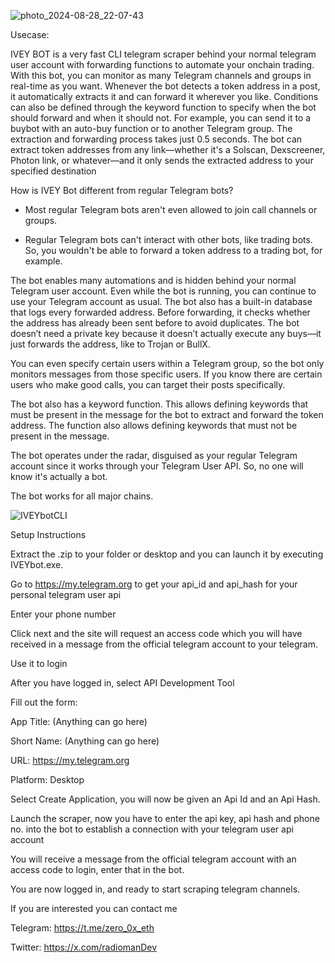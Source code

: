 ![photo_2024-08-28_22-07-43](https://github.com/user-attachments/assets/e1a9aedd-a065-40fb-8670-a43fb1ddd309)

Usecase:

IVEY BOT is a very fast CLI telegram scraper behind your normal telegram user account with forwarding functions to automate your onchain trading.
With this bot, you can monitor as many Telegram channels and groups in real-time as you want. Whenever the bot detects a token address in a post, it automatically extracts it and can forward it wherever you like. Conditions can also be defined through the keyword function to specify when the bot should forward and when it should not.
For example, you can send it to a buybot with an auto-buy function or to another Telegram group. The extraction and forwarding process takes just 0.5 seconds. The bot can extract token addresses from
any link—whether it's a Solscan, Dexscreener, Photon link, or whatever—and it only sends the extracted address to your specified destination

How is IVEY Bot different from regular Telegram bots?

- Most regular Telegram bots aren't even allowed to join call channels or groups.

- Regular Telegram bots can't interact with other bots, like trading bots. So, you wouldn't be able to forward a token address to a trading bot, for example.

The bot enables many automations and is hidden behind your normal Telegram user account. Even while the bot is running, you can continue to use your Telegram account as usual.
The bot also has a built-in database that logs every forwarded address. Before forwarding, it checks whether the address has already been sent before to avoid duplicates. 
The bot doesn’t need a private key because it doesn’t actually execute any buys—it just forwards the address, like to Trojan or BullX.

You can even specify certain users within a Telegram group, so the bot only monitors messages from those specific users. If you know there are certain users who make good calls, 
you can target their posts specifically. 

The bot also has a keyword function. This allows defining keywords that must be present in the message for the bot to extract and forward the token address. The function also allows defining keywords that must not be present in the message.

The bot operates under the radar, disguised as your regular Telegram account since it works through your Telegram User API. So, no one will know it's actually a bot.

The bot works for all major chains.

![IVEYbotCLI](https://github.com/user-attachments/assets/a1f60615-a1d3-49eb-b74c-a7392cfcde6e)


Setup Instructions

Extract the .zip to your folder or desktop and you can launch it by executing IVEYbot.exe.

Go to https://my.telegram.org to get your api_id and api_hash for your personal telegram user api

Enter your phone number

Click next and the site will request an access code which you will have received in a message from the official telegram account to your telegram. 

Use it to login

After you have logged in, select API Development Tool

Fill out the form:

App Title: (Anything can go here)

Short Name: (Anything can go here)

URL: https://my.telegram.org

Platform: Desktop

Select Create Application, you will now be given an Api Id and an Api Hash. 

Launch the scraper, now you have to enter the api key, api hash and phone no. into the bot to establish a connection with your telegram user api account

You will receive a message from the official telegram account with an access code to login, enter that in the bot.

You are now logged in, and ready to start scraping telegram channels.

If you are interested you can contact me

Telegram: https://t.me/zero_0x_eth

Twitter: https://x.com/radiomanDev
